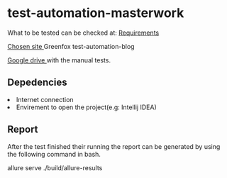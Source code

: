 <h1>test-automation-masterwork</h1>

What to be tested can be checked at: 
<a href="https://github.com/green-fox-academy/teaching-materials/blob/master/syllabus/gyartospec/test-automation/test-automation-masterwork-requirements.md">Requirements</a>

<a href="http://test-automation-blog.greenfox.academy/">Chosen site </a> Greenfox test-automation-blog 

<a href="https://docs.google.com/spreadsheets/d/1gXwyK8qXXdfn6t8IyGqKV-sghiOXDVvix6hWgi-tsOo/edit#gid=0">Google drive </a> with the manual tests.
<h2>Depedencies</h2>
<li>Internet connection</li>
<li>Envirement to open the project(e.g: Intellij IDEA)</li>

<h2>Report</h2>
After the test finished their running the report can be generated by using
the following command in bash.

allure serve ./build/allure-results
